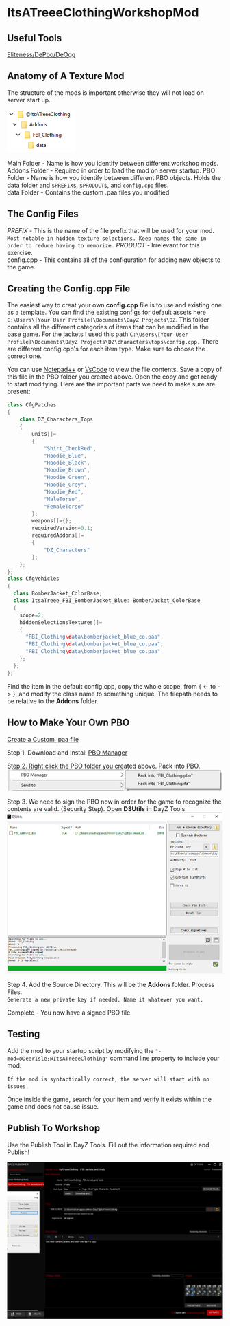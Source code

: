 # ItsATreeeClothingWorkshopMod

## Useful Tools
[Eliteness/DePbo/DeOgg](https://mikero.bytex.digital/Downloads)

## Anatomy of A Texture Mod

The structure of the mods is important otherwise they will not load on server start up.

![Directory Structure](./ItsATreeeModSource/src/dayz_tools/directory_structure.png)

Main Folder   - Name is how you identify between different workshop mods.  
Addons Folder - Required in order to load the mod on server startup.
PBO Folder    - Name is how you identify between different PBO objects. Holds the data folder and `$PREFIX$`, `$PRODUCT$`, and `config.cpp` files.  
data Folder   - Contains the custom .paa files you modified

## The Config Files

$PREFIX$ - This is the name of the file prefix that will be used for your mod. `Most notable in hidden texture selections. Keep names the same in order to reduce having to memorize.`
$PRODUCT$ - Irrelevant for this exercise.  
config.cpp - This contains all of the configuration for adding new objects to the game.

## Creating the Config.cpp File

The easiest way to creat your own **config.cpp** file is to use and existing one as a template. You can find the existing configs for default assets here `C:\Users\[Your User Profile]\Documents\DayZ Projects\DZ`. This folder contains all the different categories of items that can be modified in the base game. For the jackets I used this path `C:\Users\[Your User Profile]\Documents\DayZ Projects\DZ\characters\tops\config.cpp.` There are different config.cpp's for each item type. Make sure to choose the correct one.  

You can use [Notepad++](https://notepad-plus-plus.org/downloads/) or [VsCode](https://code.visualstudio.com/) to view the file contents. Save a copy of this file in the PBO folder you created above. Open the copy and get ready to start modifying. Here are the important parts we need to make sure are present:

``` cpp
class CfgPatches
{
	class DZ_Characters_Tops
	{
		units[]=
		{
			"Shirt_CheckRed",
			"Hoodie_Blue",
			"Hoodie_Black",
			"Hoodie_Brown",
			"Hoodie_Green",
			"Hoodie_Grey",
			"Hoodie_Red",
			"MaleTorso",
			"FemaleTorso"
		};
		weapons[]={};
		requiredVersion=0.1;
		requiredAddons[]=
		{
			"DZ_Characters"
		};
	};
};
class CfgVehicles 
{
  class BomberJacket_ColorBase;
  class ItsaTreee_FBI_BomberJacket_Blue: BomberJacket_ColorBase
  {
    scope=2;
    hiddenSelectionsTextures[]=
    {
      "FBI_Clothing\data\bomberjacket_blue_co.paa",
      "FBI_Clothing\data\bomberjacket_blue_co.paa",
      "FBI_Clothing\data\bomberjacket_blue_co.paa"
    };
  };
};
```

Find the item in the default config.cpp, copy the whole scope, from { <- to -> }, and modify the class name to something unique. The filepath needs to be relative to the **Addons** folder.

## How to Make Your Own PBO

[Create a Custom .paa file](https://github.com/Treee/ItsATreeeDayZWorkshopMods/tree/master/ItsATreeeModSource)

Step 1. Download and Install [PBO Manager](https://www.armaholic.com/page.php?id=16369)  

Step 2. Right click the PBO folder you created above. Pack into PBO.  
![Create PBO](./ItsATreeeModSource/src/dayz_tools/pbo_manager.png)  

Step 3. We need to sign the PBO now in order for the game to recognize the contents are valid. (Security Step). Open **DSUtils** in DayZ Tools.  
![DSUtils](./ItsATreeeModSource/src/dayz_tools/sign_pbo.png)  

Step 4. Add the Source Directory. This will be the **Addons** folder. Process Files.  
`Generate a new private key if needed. Name it whatever you want.`

Complete - You now have a signed PBO file.

## Testing

Add the mod to your startup script by modifying the `"-mod=@DeerIsle;@ItsATreeeClothing"` command line property to include your mod.

`If the mod is syntactically correct, the server will start with no issues.`

Once inside the game, search for your item and verify it exists within the game and does not cause issue.

## Publish To Workshop

Use the Publish Tool in DayZ Tools. Fill out the information required and Publish!

![Publish Mod](./ItsATreeeModSource/src/dayz_tools/publish_mod.png)